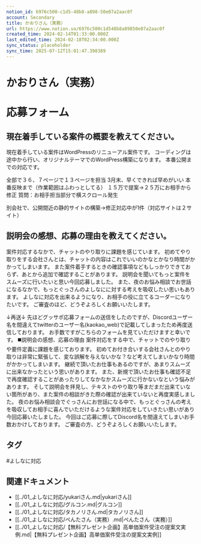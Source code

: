 ```yaml
---
notion_id: 6976c500-c1d5-48b8-a898-50e07a2aac0f
account: Secondary
title: かおりさん（実務）
url: https://www.notion.so/6976c500c1d548b8a89850e07a2aac0f
created_time: 2024-02-14T01:33:00.000Z
last_edited_time: 2024-02-18T02:34:00.000Z
sync_status: placeholder
sync_time: 2025-07-12T15:01:47.398389
---
```

# かおりさん（実務）

# 応募フォーム
  ## 現在着手している案件の概要を教えてください。
  現在着手している案件はWordPressのリニューアル案件です。
コーディングは途中から行い、オリジナルテーマでのWordPress構築になります。
本番公開までの対応です。
  
  全部で３６、７ページで１３ページを担当
  3月末、早くできれば早めがいい
  本番反映まで（作業範囲はふわっとしてる）
  １５万で提案→２５万にお相手から修正
  質問：お相手担当部分で横スクロール発生
  
  別会社で、公開間近の静的サイトの構築→修正対応中が1件（対応サイトは２サイト）
  ## 説明会の感想、応募の理由を教えてください。
  案件対応するなかで、チャットのやり取りに課題を感じています。
初めてやり取りをする会社さんとは、チャットの内容はこれでいいのかなとかなり時間がかかってしまいます。
また案件着手するときの確認事項などもしっかりできておらず、あとから追加で確認することがあります。
  説明会を聞いてもっと案件をスムーズに行いたいと思い今回応募しました。
また、夜のお悩み相談でお世話になるなかで、もっとぐっさんのよしなにに対する考えを吸収したい思いもあります。
  よしなに対応を出来るようになり、お相手の役に立てるコーダーになりたいです。
ご審査のほど、どうぞよろしくお願いいたします。
  
  ↓再送↓
  先ほどグッサポ応募フォームの送信をしたのですが、Discordユーザー名を間違えてtwitterのユーザー名(kaokao_web)で記載してしまったため再度送信しております。
お手数ですがこちらのフォームを見ていただけますと幸いです。
  ◼️説明会の感想、応募の理由
案件対応をする中で、チャットでのやり取りや要件定義に課題を感じております。
初めてお付き合いする会社さんとのやり取りは非常に緊張して、変な誤解を与えないかな？など考えてしまいかなり時間がかかってしまいます。
  継続で頂いたお仕事もあるのですが、あまりスムーズに出来なかったという思いがあります。
また、新規で頂いたお仕事も確認不足で再度確認することがあったりしてなかなかスムーズに行かないなという悩みがあります。
  そして説明会を拝見し、テキストのやり取り等まだまだ出来ていない箇所があり、また案件の相談がきた際の確認が出来ていないと再度実感しました。
  夜のお悩み相談会でぐっさんにお世話になる中で、もっとぐっさんの考えを吸収してお相手に喜んでいただけるような案件対応をしていきたい思いがあり今回応募いたしました。
  今回はご応募に際してDiscord名を間違えてしまいお手数おかけしております。
ご審査の方、どうぞよろしくお願いいたします。

## タグ

#よしなに対応 

## 関連ドキュメント

- [[../01_よしなに対応/yukariさん.md|yukariさん]]
- [[../01_よしなに対応/グルコン.md|グルコン]]
- [[../01_よしなに対応/タカノリさん.md|タカノリさん]]
- [[../01_よしなに対応/ぺんたさん（実務）.md|ぺんたさん（実務）]]
- [[../01_よしなに対応/【無料プレゼント企画】高単価案件受注の提案文実例.md|【無料プレゼント企画】高単価案件受注の提案文実例]]
